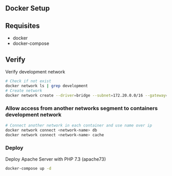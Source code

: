 Docker Setup
---

## Requisites

- docker
- docker-compose

## Verify

Verify development network

```bash
# Check if not exist
docker network ls | grep development
# Create network
docker network create --driver=bridge --subnet=172.20.0.0/16 --gateway=172.20.0.1 development
```

### Allow access from another networks segment to containers development network

```bash
# Connect another network in each container and use name over ip
docker network connect <network-name> db
docker network connect <network-name> cache
```

### Deploy

Deploy Apache Server with PHP 7.3 (apache73)

```bash
docker-compose up -d
```
